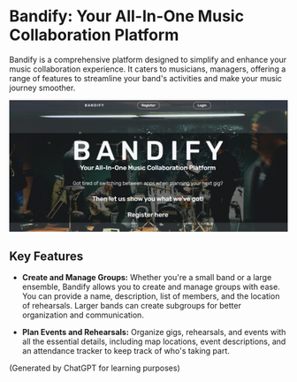 # Bandify: Your All-In-One Music Collaboration Platform

Bandify is a comprehensive platform designed to simplify and enhance your music collaboration experience. It caters to musicians, managers, offering a range of features to streamline your band's activities and make your music journey smoother.

![Bandify website landing page](/public/images/landing%20page.PNG 'Bandify landing page')

## Key Features

<!-- - **Registration Made Easy:** Sign up quickly and easily using your Gmail account, and seamlessly integrate your profile with Google Maps and Calendar for efficient coordination of rehearsals and events.

- **Roles for Musicians:** Musicians can define their role in the band, whether it's a guitarist, singer, or any other instrument. Bandify supports various roles and allows for flexible management and contribution within the band. Roles include admin, contributor, and member.

- **Roles for Non-Musicians:** Non-musician team members can join as managers, tour managers, or other non-musician roles. Similar to musicians, they can have admin, contributor, or member roles, adapting to their unique responsibilities. -->

- **Create and Manage Groups:** Whether you're a small band or a large ensemble, Bandify allows you to create and manage groups with ease. You can provide a name, description, list of members, and the location of rehearsals. Larger bands can create subgroups for better organization and communication.

- **Plan Events and Rehearsals:** Organize gigs, rehearsals, and events with all the essential details, including map locations, event descriptions, and an attendance tracker to keep track of who's taking part.

<!-- - **Seamless Invitations:** Invite members to your group effortlessly using their email addresses or a convenient invitation link. Building your music community has never been simpler.

- **Effortless Communication:** Stay connected with your bandmates and team members through group chats, and also have private conversations when necessary.

- **Manage Finances Collaboratively:** Keep track of your band's finances by creating and sharing a finance tracker. Admins can add, edit, and manage financial data, while contributors can assist in keeping everything up to date.

- **Sync with Your Calendar:** Bandify offers a built-in calendar feature and the option to pair it with your Google or Apple Calendar, ensuring you never miss a beat in your schedule.

- **Never Miss a Thing:** Receive reminders about upcoming events and rehearsal room payments via push notifications and email. Stay on top of your band's schedule without any hassle. -->

(Generated by ChatGPT for learning purposes)
